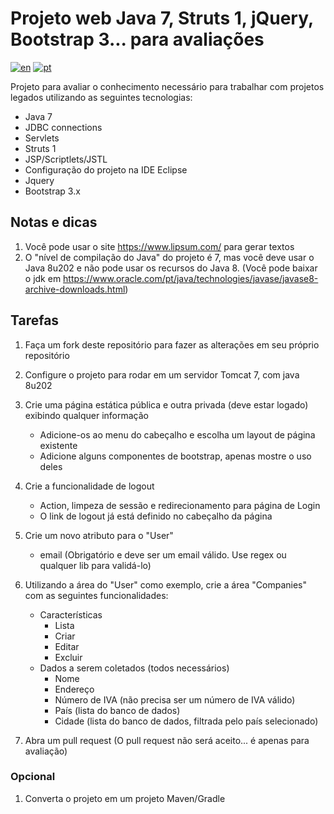 # Projeto web Java 7, Struts 1, jQuery, Bootstrap 3... para avaliações

[![en](https://img.shields.io/badge/lang-en-red.svg)](./README.md)
[![pt](https://img.shields.io/badge/lang-pt-green.svg)](./README-PT.md)

Projeto para avaliar o conhecimento necessário para trabalhar com projetos legados utilizando as seguintes tecnologias:

- Java 7
- JDBC connections
- Servlets
- Struts 1
- JSP/Scriptlets/JSTL
- Configuração do projeto na IDE Eclipse
- Jquery
- Bootstrap 3.x

## Notas e dicas

1. Você pode usar o site <https://www.lipsum.com/> para gerar textos
1. O "nível de compilação do Java" do projeto é 7, mas você deve usar o Java 8u202 e não pode usar os recursos do Java 8. (Você pode baixar o jdk em <https://www.oracle.com/pt/java/technologies/javase/javase8-archive-downloads.html>)

## Tarefas

1. Faça um fork deste repositório para fazer as alterações em seu próprio repositório

1. Configure o projeto para rodar em um servidor Tomcat 7, com java 8u202

1. Crie uma página estática pública e outra privada (deve estar logado) exibindo qualquer informação
     - Adicione-os ao menu do cabeçalho e escolha um layout de página existente
     - Adicione alguns componentes de bootstrap, apenas mostre o uso deles

1. Crie a funcionalidade de logout
     - Action, limpeza de sessão e redirecionamento para página de Login
     - O link de logout já está definido no cabeçalho da página

1. Crie um novo atributo para o "User"
     - email (Obrigatório e deve ser um email válido. Use regex ou qualquer lib para validá-lo)

1. Utilizando a área do "User" como exemplo, crie a área "Companies" com as seguintes funcionalidades:
     - Características
         - Lista
         - Criar
         - Editar
         - Excluir
     - Dados a serem coletados (todos necessários)
         - Nome
         - Endereço
         - Número de IVA (não precisa ser um número de IVA válido)
         - País (lista do banco de dados)
         - Cidade (lista do banco de dados, filtrada pelo país selecionado)

1. Abra um pull request (O pull request não será aceito... é apenas para avaliação)

### Opcional

1. Converta o projeto em um projeto Maven/Gradle
